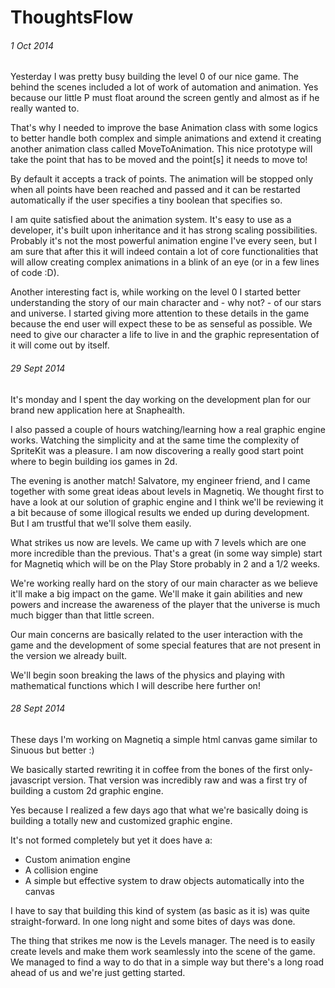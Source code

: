 # ThoughtsFlow
###### 1 Oct 2014
Yesterday I was pretty busy building the level 0 of our nice game. The behind the scenes included a lot of work of automation and animation. Yes because our little P must float around the screen gently and almost as if he really wanted to.

That's why I needed to improve the base Animation class with some logics to better handle both complex and simple animations and extend it creating another animation class called MoveToAnimation. This nice prototype will take the point that has to be moved and the point[s] it needs to move to!

By default it accepts a track of points. The animation will be stopped only when all points have been reached and passed and it can be restarted automatically if the user specifies a tiny boolean that specifies so.

I am quite satisfied about the animation system. It's easy to use as a developer, it's built upon inheritance and it has strong scaling possibilities. Probably it's not the most powerful animation engine I've every seen, but I am sure that after this it will indeed contain a lot of core functionalities that will allow creating complex animations in a blink of an eye (or in a few lines of code :D).

Another interesting fact is, while working on the level 0 I started better understanding the story of our main character and - why not? - of our stars and universe. I started giving more attention to these details in the game because the end user will expect these to be as senseful as possible. We need to give our character a life to live in and the graphic representation of it will come out by itself.
###### 29 Sept 2014
It's monday and I spent the day working on the development plan for our brand new application here at Snaphealth.

I also passed a couple of hours watching/learning how a real graphic engine works. Watching the simplicity and at the same time the complexity of SpriteKit was a pleasure. I am now discovering a really good start point where to begin building ios games in 2d.

The evening is another match! Salvatore, my engineer friend, and I came together with some great ideas about levels in Magnetiq. We thought first to have a look at our solution of graphic engine and I think we'll be reviewing it a bit because of some illogical results we ended up during development. But I am trustful that we'll solve them easily.

What strikes us now are levels. We came up with 7 levels which are one more incredible than the previous. That's a great (in some way simple) start for Magnetiq which will be on the Play Store probably in 2 and a 1/2 weeks.

We're working really hard on the story of our main character as we believe it'll make a big impact on the game. We'll make it gain abilities and new powers and increase the awareness of the player that the universe is much much bigger than that little screen.

Our main concerns are basically related to the user interaction with the game and the development of some special features that are not present in the version we already built.

We'll begin soon breaking the laws of the physics and playing with mathematical functions which I will describe here further on!

###### 28 Sept 2014
These days I'm working on Magnetiq a simple html canvas game similar to Sinuous but better :)

We basically started rewriting it in coffee from the bones of the first only-javascript version. That version was incredibly raw and was a first try of building a custom 2d graphic engine.

Yes because I realized a few days ago that what we're basically doing is building a totally new and customized graphic engine.

It's not formed completely but yet it does have a:

- Custom animation engine
- A collision engine
- A simple but effective system to draw objects automatically into the canvas

I have to say that building this kind of system (as basic as it is) was quite straight-forward. In one long night and some bites of days was done.

The thing that strikes me now is the Levels manager. The need is to easily create levels and make them work seamlessly into the scene of the game. We managed to find a way to do that in a simple way but there's a long road ahead of us and we're just getting started.
